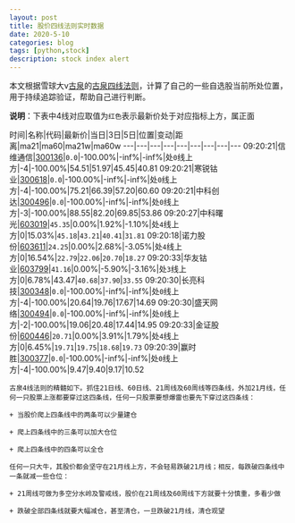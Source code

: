 ```yaml
---
layout: post
title: 股价四线法则实时数据
date: 2020-5-10
categories: blog
tags: [python,stock]
description: stock index alert
---
```



本文根据雪球大v[古泉](https://xueqiu.com/u/7148646888)的[古泉四线法则](https://xueqiu.com/7148646888/130498192)，计算了自己的一些自选股当前所处位置，用于持续追踪验证，帮助自己进行判断。

**说明**：下表中4线对应取值为`红色`表示最新价处于对应指标上方，属正面

时间|名称|代码|最新价|当日|3日|5日|位置|变动|距离|ma21|ma60|ma21w|ma60w
---|---|---|---|---|---|---|---|---
09:20:21|信维通信|[300136](https://xueqiu.com/S/SZ300136)|`0.0`|-100.00%|-inf%|-inf%|处`0`线上方|-4|-100.00%|54.51|51.97|45.45|40.81
09:20:21|寒锐钴业|[300618](https://xueqiu.com/S/SZ300618)|`0.0`|-100.00%|-inf%|-inf%|处`0`线上方|-4|-100.00%|75.21|66.39|57.20|60.60
09:20:21|中科创达|[300496](https://xueqiu.com/S/SZ300496)|`0.0`|-100.00%|-inf%|-inf%|处`0`线上方|-3|-100.00%|88.55|82.20|69.85|53.86
09:20:27|中科曙光|[603019](https://xueqiu.com/S/SH603019)|`45.35`|0.00%|1.92%|-1.10%|处`4`线上方|0|15.03%|`45.18`|`43.21`|`40.41`|`31.81`
09:20:18|诺力股份|[603611](https://xueqiu.com/S/SH603611)|`24.25`|0.00%|2.68%|-3.05%|处`4`线上方|0|16.54%|`22.79`|`22.06`|`20.70`|`18.27`
09:20:33|华友钴业|[603799](https://xueqiu.com/S/SH603799)|`41.16`|0.00%|-5.90%|-3.16%|处`3`线上方|0|6.78%|43.47|`40.68`|`37.90`|`33.55`
09:20:30|长亮科技|[300348](https://xueqiu.com/S/SZ300348)|`0.0`|-100.00%|-inf%|-inf%|处`0`线上方|-4|-100.00%|20.64|19.76|17.67|14.69
09:20:30|盛天网络|[300494](https://xueqiu.com/S/SZ300494)|`0.0`|-100.00%|-inf%|-inf%|处`0`线上方|-2|-100.00%|19.06|20.48|17.44|14.95
09:20:33|金证股份|[600446](https://xueqiu.com/S/SH600446)|`20.71`|0.00%|3.91%|1.79%|处`4`线上方|0|6.45%|`19.71`|`19.75`|`18.68`|`19.73`
09:20:39|赢时胜|[300377](https://xueqiu.com/S/SZ300377)|`0.0`|-100.00%|-inf%|-inf%|处`0`线上方|-4|-100.00%|9.47|9.40|9.17|10.52

```
古泉4线法则的精髓如下。抓住21日线、60日线、21周线及60周线等四条线，外加21月线，任何一只股票上涨都要穿过这四条线，任何一只股票要想爆雷也要先下穿过这四条线：

+ 当股价爬上四条线中的两条可以少量建仓

+ 爬上四条线中的三条可以加大仓位

+ 爬上四条线中的四条可以全仓

任何一只大牛，其股价都会坚守在21月线上方，不会轻易跌破21月线；相反，每跌破四条线中一条就减一些仓位：

+ 21周线可做为多空分水岭及警戒线，股价在21周线及60周线下方就要十分慎重，多看少做

+ 跌破全部四条线就要大幅减仓，甚至清仓，一旦跌破21月线，清仓观望
```